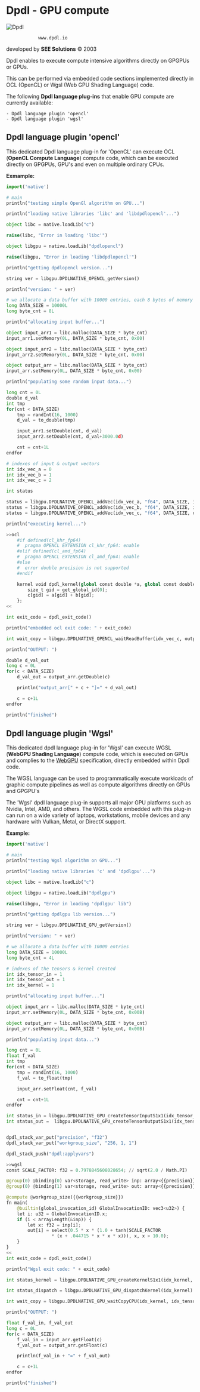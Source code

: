 # Dpdl - GPU compute

![Dpdl](https://www.dpdl.io/images/dpdl-io.png)

				www.dpdl.io
				

developed by
**SEE Solutions**
&copy; 2003
		
 

Dpdl enables to execute compute intensive algorithms directly on GPGPUs or GPUs.

This can be performed via embedded code sections implemented directly in OCL (OpenCL) or Wgsl (Web GPU Shading Language) code.

The following **Dpdl language plug-ins** that enable GPU compute are currently available:

	- Dpdl language plugin 'opencl'
	- Dpdl language plugin 'wgsl'


## Dpdl language plugin 'opencl'

This dedicated Dpdl language plug-in for 'OpenCL' can execute OCL (**OpenCL Compute Language**) compute code, which can be executed directly on GPGPUs, GPU's and even on multiple ordinary CPUs.

**Exmample:**

```python
import('native')

# main
println("testing simple OpenGl algorithm on GPU...")

println("loading native libraries 'libc' and 'libdpdlopencl'...")

object libc = native.loadLib("c")

raise(libc, "Error in loading 'libc'")

object libgpu = native.loadLib("dpdlopencl")

raise(libgpu, "Error in loading 'libdpdlopencl'")

println("getting dpdlopencl version...")

string ver = libgpu.DPDLNATIVE_OPENCL_getVersion()

println("version: " + ver)

# we allocate a data buffer with 10000 entries, each 8 bytes of memory
long DATA_SIZE = 10000L
long byte_cnt = 8L

println("allocating input buffer...")

object input_arr1 = libc.malloc(DATA_SIZE * byte_cnt)
input_arr1.setMemory(0L, DATA_SIZE * byte_cnt, 0x00)

object input_arr2 = libc.malloc(DATA_SIZE * byte_cnt)
input_arr2.setMemory(0L, DATA_SIZE * byte_cnt, 0x00)

object output_arr = libc.malloc(DATA_SIZE * byte_cnt)
input_arr.setMemory(0L, DATA_SIZE * byte_cnt, 0x00)

println("populating some random input data...")

long cnt = 0L
double d_val
int tmp
for(cnt < DATA_SIZE)
	tmp = randInt(16, 1000)
	d_val = to_double(tmp)

	input_arr1.setDouble(cnt, d_val)
	input_arr2.setDouble(cnt, d_val+3000.0d)

	cnt = cnt+1L
endfor

# indexes of input & output vectors
int idx_vec_a = 0
int idx_vec_b = 1
int idx_vec_c = 2

int status

status = libgpu.DPDLNATIVE_OPENCL_addVec(idx_vec_a, "f64", DATA_SIZE, input_arr1)
status = libgpu.DPDLNATIVE_OPENCL_addVec(idx_vec_b, "f64", DATA_SIZE, input_arr2)
status = libgpu.DPDLNATIVE_OPENCL_addVec(idx_vec_c, "f64", DATA_SIZE, output_arr)

println("executing kernel...")

>>ocl
	#if defined(cl_khr_fp64)
	#  pragma OPENCL EXTENSION cl_khr_fp64: enable
	#elif defined(cl_amd_fp64)
	#  pragma OPENCL EXTENSION cl_amd_fp64: enable
	#else
	#  error double precision is not supported
	#endif

	kernel void dpdl_kernel(global const double *a, global const double *b, global double *c) {
		size_t gid = get_global_id(0);
		c[gid] = a[gid] + b[gid];
	};
<<

int exit_code = dpdl_exit_code()

println("embedded ocl exit code: " + exit_code)

int wait_copy = libgpu.DPDLNATIVE_OPENCL_waitReadBuffer(idx_vec_c, output_arr, DATA_SIZE)

println("OUTPUT: ")

double d_val_out
long c = 0L
for(c < DATA_SIZE)
	d_val_out = output_arr.getDouble(c)

	println("output_arr[" + c + "]=" + d_val_out)

	c = c+1L
endfor

println("finished")

```

## Dpdl language plugin 'Wgsl'

This dedicated dpdl language plug-in for 'Wgsl' can execute WGSL (**WebGPU Shading Language**) compute code, which is executed on GPUs and complies to the [WebGPU](https://www.w3.org/TR/webgpu/) specification, directly embedded within Dpdl code.

The WGSL language can be used to programmatically execute workloads of graphic compute pipelines as well as compute algorithms directly on GPUs and GPGPU's

The 'Wgsl' dpdl language plug-in supports all major GPU platforms such as Nvidia, Intel, AMD, and others. The WGSL code embedded with this plug-in can run on a wide variety of laptops, workstations, mobile devices and any hardware with Vulkan, Metal, or DirectX support.


**Example:**

```python
import('native')

# main
println("testing Wgsl algorithm on GPU...")

println("loading native libraries 'c' and 'dpdlgpu'...")

object libc = native.loadLib("c")

object libgpu = native.loadLib("dpdlgpu")

raise(libgpu, "Error in loading 'dpdlgpu' lib")

println("getting dpdlgpu lib version...")

string ver = libgpu.DPDLNATIVE_GPU_getVersion()

println("version: " + ver)

# we allocate a data buffer with 10000 entries
long DATA_SIZE = 10000L
long byte_cnt = 4L

# indexes of the tensors & kernel created
int idx_tensor_in = 1
int idx_tensor_out = 1
int idx_kernel = 1

println("allocating input buffer...")

object input_arr = libc.malloc(DATA_SIZE * byte_cnt)
input_arr.setMemory(0L, DATA_SIZE * byte_cnt, 0x00B)

object output_arr = libc.malloc(DATA_SIZE * byte_cnt)
input_arr.setMemory(0L, DATA_SIZE * byte_cnt, 0x00B)

println("populating input data...")

long cnt = 0L
float f_val
int tmp
for(cnt < DATA_SIZE)
	tmp = randInt(16, 1000)
	f_val = to_float(tmp)

	input_arr.setFloat(cnt, f_val)

	cnt = cnt+1L
endfor

int status_in = libgpu.DPDLNATIVE_GPU_createTensorInputS1x1(idx_tensor_in, "f32", DATA_SIZE, input_arr)
int status_out =  libgpu.DPDLNATIVE_GPU_createTensorOutputS1x1(idx_tensor_out, "f32", DATA_SIZE)


dpdl_stack_var_put("precision", "f32")
dpdl_stack_var_put("workgroup_size", "256, 1, 1")

dpdl_stack_push("dpdl:applyvars")

>>wgsl
const SCALE_FACTOR: f32 = 0.7978845608028654; // sqrt(2.0 / Math.PI)

@group(0) @binding(0) var<storage, read_write> inp: array<{{precision}}>;
@group(0) @binding(1) var<storage, read_write> out: array<{{precision}}>;

@compute @workgroup_size({{workgroup_size}})
fn main(
    @builtin(global_invocation_id) GlobalInvocationID: vec3<u32>) {
    let i: u32 = GlobalInvocationID.x;
    if (i < arrayLength(&inp)) {
        let x: f32 = inp[i];
        out[i] = select(0.5 * x * (1.0 + tanh(SCALE_FACTOR
                 * (x + .044715 * x * x * x))), x, x > 10.0);
    }
}
<<
int exit_code = dpdl_exit_code()

println("Wgsl exit code: " + exit_code)

int status_kernel = libgpu.DPDLNATIVE_GPU_createKernelS1x1(idx_kernel, idx_tensor_in, idx_tensor_out, DATA_SIZE)

int status_dispatch = libgpu.DPDLNATIVE_GPU_dispatchKernel(idx_kernel)

int wait_copy = libgpu.DPDLNATIVE_GPU_waitCopyCPU(idx_kernel, idx_tensor_out, output_arr, DATA_SIZE)

println("OUTPUT: ")

float f_val_in, f_val_out
long c = 0L
for(c < DATA_SIZE)
	f_val_in = input_arr.getFloat(c)
	f_val_out = output_arr.getFloat(c)

	println(f_val_in + "=" + f_val_out)

	c = c+1L
endfor

println("finished")

```


